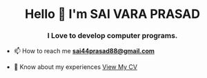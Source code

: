 
<h1 align="center"> Hello 👋 I'm SAI VARA PRASAD </h1>
<h3 align="center"> I Love to develop computer programs. </h3>


- 📫 How to reach me **sai44prasad88@gmail.com**
  
- 📄 Know about my experiences [View My CV](https://drive.google.com/file/d/14dyFRuo7WURXJ_vLRTiXuou5N0kBZsxa/view?usp=share_link)

